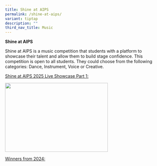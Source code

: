 ```yaml
---
title: Shine at AIPS
permalink: /shine-at-aips/
variant: tiptap
description: ""
third_nav_title: Music
---
```

<p><strong>Shine at AIPS&nbsp;</strong>
</p>
<p>Shine at AIPS is a music competition that students with a platform to
showcase their talent and allow them to build stage confidence. This competition
is open to all students. They could choose from the following categories:
Dance, Instrument, Voice or Creative.</p>
<p></p>
<p><u>Shine at AIPS 2025 Live Showcase Part 1:</u>
</p>
<div class="isomer-image-wrapper">
<img style="margin-left:0px;margin-top:0px;" height="226" width="338" src="https://lh7-rt.googleusercontent.com/docsz/AD_4nXdWxusvNLVA6HKwqgp_kx0tMKqWB6mC1wqgd7PCmbH6zToehDE6hd4bfaH4Y7ViH27e3EIQOK3xJlam1LpEsO2xWVlR2MggU9doMdx1Tg6KG1Isp8l8p_jZC5NkzaPtFNOfiFv39SE5RV3GHVzLpYI?key=hNldTJ2dyTddiM5eKD20aQ">
</div>
<p><u>Winners from 2024:</u>
</p>